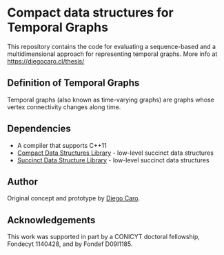 # Compact data structures for Temporal Graphs

This repository contains the code for evaluating a sequence-based and 
a multidimensional approach for representing temporal graphs.
More info at https://diegocaro.cl/thesis/

## Definition of Temporal Graphs 

Temporal graphs (also known as time-varying graphs) are graphs whose
vertex connectivity changes along time.


## Dependencies

- A compiler that supports C++11
- [Compact Data Structures Library][libcds] - low-level succinct data structures
- [Succinct Data Structure Library][sdsl-lite] - low-level succinct data structures 


## Author
Original concept and prototype by [Diego Caro][diegocaro].

## Acknowledgements

This work was supported in part by a CONICYT doctoral fellowship, Fondecyt 1140428, and by Fondef D09I1185.

[libcds]: https://github.com/fclaude/libcds
[sdsl-lite]: https://github.com/simongog/sdsl-lite
[diegocaro]: https://github.com/diegocaro
